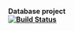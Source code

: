 <b>Database project
<br>[![Build Status](https://travis-ci.org/LuckyCode7/Database.svg?branch=master)](https://travis-ci.org/LuckyCode7/Database)

